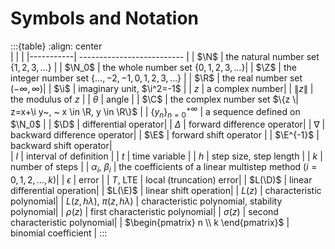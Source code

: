 # Symbols and Notation

:::{table} 
:align: center  
|     |   |
|-----------| -------------------------- |
| $\N$      | the natural number set $\{1, 2, 3, \ldots\}$ |
| $\N_0$    | the whole number set $\{0, 1, 2, 3, \ldots\}$|
| $\Z$      | the integer number set $\{\ldots, -2, -1, 0, 1, 2, 3, \ldots\}$ |
| $\R$      | the real number set $(-\infty, \infty)$|
| $\i$      | imaginary unit, $\i^2=-1$ |
| $z$      | a complex number|
| $\|z\|$   | the modulus of $z$ |
| $\theta$  | angle |
| $\C$      | the complex number set $\{z \| z=x+\i y~, ~ x \in \R, y \in \R\}$ |
| $\{y_n\}_{n=0}^{+\infty}$ | a sequence defined on $\N_0$ |
| $\D$      | differential operator|
| $\Delta$  | forward difference operator|
| $\nabla$  | backward difference operator|
| $\E$      | forward shift operator |
| $\E^{-1}$ | backward shift operator|   
| $I$       | interval of definition |
| $t$       | time variable |
| $h$       | step size, step length |
| $k$       | number of steps |
| $\alpha_i$, $\beta_i$ | the coefficients of a linear multistep method ($i=0, 1, 2, \ldots, k$)|
| $\epsilon$ | error           |
| $T$, LTE    | local (truncation) error| 
| $L(\D)$   | linear differential operation|
| $L(\E)$   | linear shift operation|
| $L(z)$    | characteristic polynomial|
| $L(z, h\lambda)$, $\pi(z, h\lambda)$    | characteristic polynomial, stability polynomial|
| $\rho(z)$    | first characteristic polynomial|
| $\sigma(z)$    | second characteristic polynomial|
| $\begin{pmatrix} n \\ k \end{pmatrix}$       | binomial coefficient |
:::